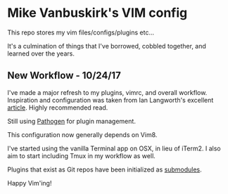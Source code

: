 # Mike Vanbuskirk's VIM config

This repo stores my vim files/configs/plugins etc...

It's a culmination of things that I've borrowed, cobbled together, and learned over the years.

## **New Workflow - 10/24/17**

I've made a major refresh to my plugins, vimrc, and overall workflow. Inspiration and configuration
was taken from Ian Langworth's excellent [article](https://statico.github.io/vim3.html). Highly
recommended read.

Still using [Pathogen](https://github.com/tpope/vim-pathogen) for plugin
management.

This configuration now generally depends on Vim8.

I've started using the vanilla Terminal app on OSX, in lieu of iTerm2. I also
aim to start including Tmux in my workflow as well.

Plugins that exist as Git repos have been initialized as [submodules](https://git-scm.com/book/en/v2/Git-Tools-Submodules).

Happy Vim'ing!
